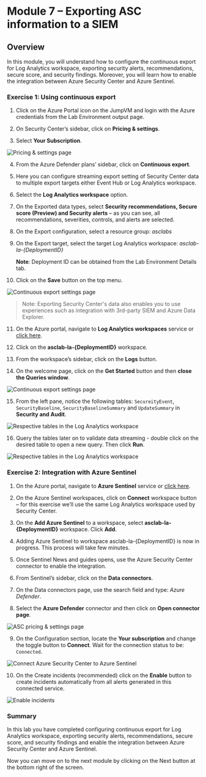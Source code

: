 # Module 7 – Exporting ASC information to a SIEM


## Overview

In this module, you will understand how to configure the continuous export for Log Analytics workspace, exporting security alerts, recommendations, secure score, and security findings. Moreover, you will learn how to enable the integration between Azure Security Center and Azure Sentinel.

### Exercise 1: Using continuous export

1.	Click on the Azure Portal icon on the JumpVM and login with the Azure credentials from the Lab Environment output page.

2.	On Security Center’s sidebar, click on **Pricing & settings**.

3.	Select **Your Subscription**.

![Pricing & settings page](../Images/asc-pricing-settings-sub.gif?raw=true)

4.	From the Azure Defender plans’ sidebar, click on **Continuous export**.

5.	Here you can configure streaming export setting of Security Center data to multiple export targets either Event Hub or Log Analytics workspace.

6.	Select the **Log Analytics workspace** option.

7.	On the Exported data types, select **Security recommendations, Secure score (Preview) and Security alerts** – as you can see, all recommendations, severities, controls, and alerts are selected.

8.	On the Export configuration, select a resource group: *asclabs*

9.	On the Export target, select the target Log Analytics workspace: *asclab-la-{DeploymentID}*

    **Note**: Deployment ID can be obtained from the Lab Environment Details tab.

10.	Click on the **Save** button on the top menu.

![Continuous export settings page](../Images/asc-continuous-export-settings.gif?raw=true)

> Note: Exporting Security Center's data also enables you to use experiences such as integration with 3rd-party SIEM and Azure Data Explorer.

11.	On the Azure portal, navigate to **Log Analytics workspaces** service or [click here](https://portal.azure.com/#blade/HubsExtension/BrowseResource/resourceType/Microsoft.OperationalInsights%2Fworkspaces).

12.	Click on the **asclab-la-{DeploymentID}** workspace.

13.	From the workspace’s sidebar, click on the **Logs** button.

14.	On the welcome page, click on the **Get Started** button and then **close the Queries window**.

![Continuous export settings page](../Images/log-analytic-started.png)

15.	From the left pane, notice the following tables: `SecureityEvent`, `SecurityBaseline`, `SecurityBaselineSummary` and  `UpdateSummary` in **Security and Audit**.

![Respective tables in the Log Analytics workspace](../Images/Log-editor-tables.png)

16.	Query the tables later on to validate data streaming - double click on the desired table to open a new query. Then click **Run**.

![Respective tables in the Log Analytics workspace](../Images/log-editor-run.png)

### Exercise 2: Integration with Azure Sentinel

1.	On the Azure portal, navigate to **Azure Sentinel** service or [click here](https://portal.azure.com/#blade/Microsoft_Azure_Security_Insights/WorkspaceSelectorBlade).

2.	On the Azure Sentinel workspaces, click on **Connect** workspace button – for this exercise we’ll use the same Log Analytics workspace used by Security Center.

3.	On the **Add Azure Sentinel** to a workspace, select **asclab-la-{DeploymentID}** workspace. Click **Add**.

4.	Adding Azure Sentinel to workspace asclab-la-{DeploymentID} is now in progress. This process will take few minutes. 

5.	Once Sentinel News and guides opens, use the Azure Security Center connector to enable the integration.

6.	From Sentinel’s sidebar, click on the **Data connectors**.

7.	On the Data connectors page, use the search field and type: *Azure Defender*.

8.	Select the **Azure Defender** connector and then click on **Open connector page**.

![ASC pricing & settings page](../Images/Azure-defender-open.png)

9.	On the Configuration section, locate the **Your subscription** and change the toggle button to **Connect**. Wait for the connection status to be: `Connected`.

![Connect Azure Security Center to Azure Sentinel](../Images/asc-sentinel-data-connector-page.gif?raw=true)

10.	On the Create incidents (recommended) click on the **Enable** button to create incidents automatically from all alerts generated in this connected service.

![Enable incidents](../Images/asc-sentinel-enable-incidents.gif?raw=true)

### Summary

In this lab you have completed configuring continuous export for Log Analytics workspace, exporting security alerts, recommendations, secure score, and security findings and enable the integration between Azure Security Center and Azure Sentinel.

Now you can move on to the next module by clicking on the Next button at the bottom right of the screen.
